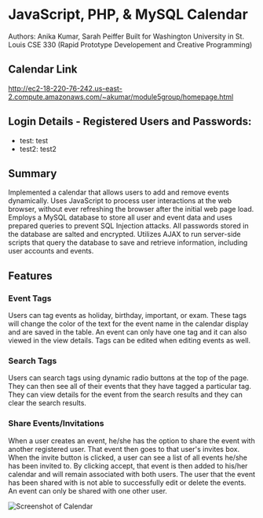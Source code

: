 # JavaScript, PHP, & MySQL Calendar
Authors: Anika Kumar, Sarah Peiffer
Built for Washington University in St. Louis CSE 330 (Rapid Prototype Developement and Creative Programming)

## Calendar Link
http://ec2-18-220-76-242.us-east-2.compute.amazonaws.com/~akumar/module5group/homepage.html

## Login Details - Registered Users and Passwords:
* test: test
* test2: test2

## Summary
Implemented a calendar that allows users to add and remove events dynamically. Uses JavaScript to process user interactions at the web browser, without ever refreshing the browser after the initial web page load. Employs a MySQL database to store all user and event data and uses prepared queries to prevent SQL Injection attacks. All passwords stored in the database are salted and encrypted. Utilizes AJAX to run server-side scripts that query the database to save and retrieve information, including user accounts and events. 

## Features
### Event Tags
Users can tag events as holiday, birthday, important, or exam.  These tags will change the color of the text for the event name in the calendar display and are saved in the table.  An event can only have one tag and it can also viewed in the view details.  Tags can be edited when editing events as well.  
### Search Tags
Users can search tags using dynamic radio buttons at the top of the page.  They can then see all of their events that they have tagged a particular tag.  They can view details for the event from the search results and they can clear the search results.  
### Share Events/Invitations
When a user creates an event, he/she has the option to share the event with another registered user.  That event then goes to that user's invites box.  When the invite button is clicked, a user can see a list of all events he/she has been invited to.  By clicking accept, that event is then added to his/her calendar and will remain associated with both users.  The user that the event has been shared with is not able to successfully edit or delete the events.  An event can only be shared with one other user. 

![Screenshot of Calendar](//Users/anikakumar/Desktop/school/github-repos/calendar-javascript/330calendar.png)

